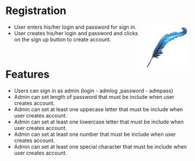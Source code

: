 # Registration
<img src="https://github.com/SahakyanGit/Quill/blob/master/quill.png" align="right" width="130px" height="130px" /> 


- User enters his/her login and password for sign in. 
- User creates his/her login and password and clicks on the sign up button to create account.
</br>


# Features
- Users can sign in as admin (login - admlog ,password - admpass)
- Admin can set length of password that must be include when user creates account.
- Admin can set at least one uppecase letter that must be include when user creates account.
- Admin can set at least one lowercase letter that must be include when user creates account.
- Admin can set at least one number that must be include when user creates account.
- Admin can set at least one special character that must be include when user creates account.
